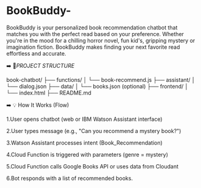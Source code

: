 # BookBuddy-
BookBuddy is your personalized book recommendation  chatbot that matches you with the perfect read based on your preference. Whether you're in the mood for a chilling horror novel, fun kid's,  gripping mystery or imagination fiction. BookBuddy makes finding your next favorite read effortless and accurate.


➡️ 📁*PROJECT STRUCTURE*

book-chatbot/
├── functions/
│   └── book-recommend.js
├── assistant/
│   └── dialog.json
├── data/
│   └── books.json (optional)
├── frontend/
│   └── index.html
├── README.md

➡️ 💡 How It Works (Flow)

1.User opens chatbot (web or IBM Watson Assistant interface)

2.User types message (e.g., "Can you recommend a mystery book?")

3.Watson Assistant processes intent (Book_Recommendation)

4.Cloud Function is triggered with parameters (genre = mystery)

5.Cloud Function calls Google Books API or uses data from Cloudant

6.Bot responds with a list of recommended books.
